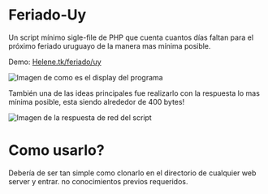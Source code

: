 # Feriado-Uy
Un script mínimo sigle-file de PHP que cuenta cuantos días faltan para el próximo feriado uruguayo de la manera mas mínima posible.

Demo: [Helene.tk/feriado/uy](https://helene.tk/feriado)

![Imagen de como es el display del programa](https://imgur.com/gXsCYhW.png)

También una de las ideas principales fue realizarlo con la respuesta lo mas mínima posible, esta siendo alrededor de 400 bytes!

![Imagen de la respuesta de red del script](https://imgur.com/ivePgYD.png)
#  Como usarlo?
Debería de ser tan simple como clonarlo en el directorio de cualquier web server y entrar. no conocimientos previos requeridos.
